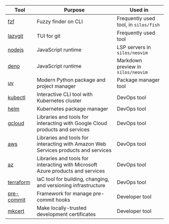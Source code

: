 |Tool|Purpose|Used in|
|-----|---------|---------|
|[fzf](https://github.com/junegunn/fzf)|Fuzzy finder on CLI|Frequently used tool, in `silos/fish`|
|[lazygit](https://github.com/jesseduffield/lazygit)|TUI for git|Frequently used tool|
|[nodejs](https://github.com/nodejs/node)|JavaScript runtime|LSP servers in `silos/neovim`|
|[deno](https://github.com/denoland/deno)|JavaScript runtime|Markdown preview in `silos/neovim`|
|[uv](https://github.com/astral-sh/uv)|Modern Python package and project manager|Package manager tool|
|[kubectl](https://github.com/kubernetes/kubectl)|Interactive CLI tool with Kubernetes cluster|DevOps tool|
|[helm](https://github.com/helm/helm)|Kubernetes package manager|DevOps tool|
|[gcloud](https://cloud.google.com/sdk)|Libraries and tools for interacting with Google Cloud products and services|DevOps tool|
|[aws](https://github.com/aws/aws-cli)|Libraries and tools for interacting with Amazon Web Services products and services|DevOps tool|
|[az](https://github.com/Azure/azure-cli)|Libraries and tools for interacting with Microsoft Azure products and services|DevOps tool|
|[terraform](https://github.com/hashicorp/terraform)|IaC tool for building, changing, and versioning infrastructure|DevOps tool|
|[pre-commit](https://github.com/pre-commit/pre-commit)|Framework for manage pre-commit hooks|Developer tool|
|[mkcert](https://github.com/FiloSottile/mkcert)|Make locally-trusted development certificates|Developer tool|
